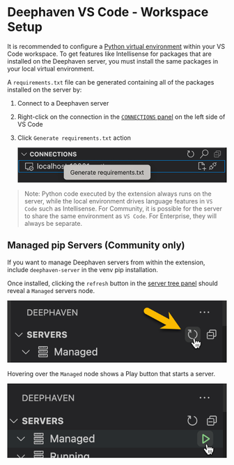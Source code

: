 # Deephaven VS Code - Workspace Setup

It is recommended to configure a [Python virtual environment](https://code.visualstudio.com/docs/python/python-tutorial#_create-a-virtual-environment) within your VS Code workspace. To get features like Intellisense for packages that are installed on the Deephaven server, you must install the same packages in your local virtual environment.

A `requirements.txt` file can be generated containing all of the packages installed on the server by:

1. Connect to a Deephaven server
1. Right-click on the connection in the [`CONNECTIONS` panel](#connections) on the left side of VS Code
1. Click `Generate requirements.txt` action

   ![Generate requirements.txt](assets/generate-requirements-txt.png)

> Note: Python code executed by the extension always runs on the server, while the local environment drives language features in `VS Code` such as Intellisense. For Community, it is possible for the server to share the same environment as `VS Code`. For Enterprise, they will always be separate.

## Managed pip Servers (Community only)

If you want to manage Deephaven servers from within the extension, include `deephaven-server` in the venv pip installation.

Once installed, clicking the `refresh` button in the [server tree panel](#servers) should reveal a `Managed` servers node.

![Refresh Servers](assets/refresh-servers.png)

Hovering over the `Managed` node shows a Play button that starts a server.

![Start Pip Server](assets/start-pip-server.png)